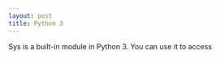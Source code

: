 ```yaml
---
layout: post
title: Python 3
---
```

Sys is a built-in module in Python 3. You can use it to access
<!--stackedit_data:
eyJoaXN0b3J5IjpbLTE2Mzc2Njc0OTddfQ==
-->
